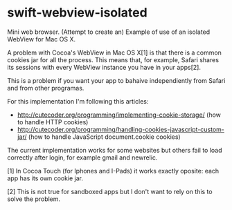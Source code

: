# swift-webview-isolated

Mini web browser. (Attempt to create an) Example of use of an isolated WebView for Mac OS X.

A problem with Cocoa's WebView in Mac OS X[1] is that there is a common cookies jar for all the process.
This means that, for example, Safari shares its sessions with every WebView instance you have in your apps[2].

This is a problem if you want your app to bahaive independiently from Safari and from other programas.

For this implementation I'm following this articles:

* http://cutecoder.org/programming/implementing-cookie-storage/ (how to handle HTTP cookies)
* http://cutecoder.org/programming/handling-cookies-javascript-custom-jar/ (how to handle JavaScript document.cookie cookies)

The current implementation works for some websites but others fail to load correctly after login, for example gmail and newrelic.

[1] In Cocoa Touch (for Iphones and I-Pads) it works exactly oposite: each app has its own cookie jar.

[2] This is not true for sandboxed apps but I don't want to rely on this to solve the problem.
